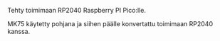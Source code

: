 Tehty toimimaan RP2040 Raspberry PI Pico:lle.

MK75 käytetty pohjana ja siihen päälle konvertattu toimimaan RP2040 kanssa.
